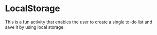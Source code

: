 # LocalStorage
This is a fun activity that enables the user to create a single to-do list and save it  by using local storage.